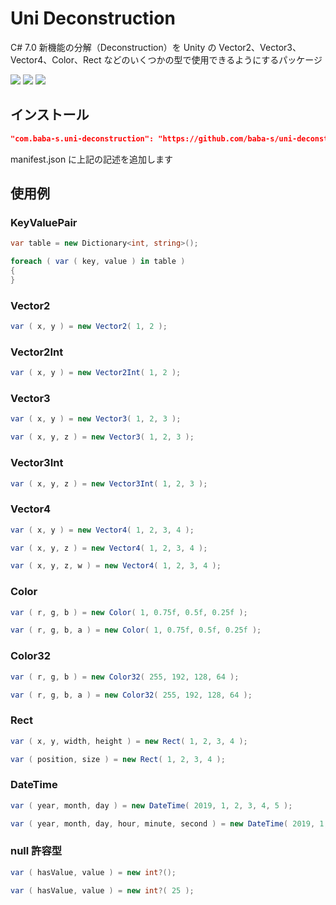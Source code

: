 # Uni Deconstruction

C# 7.0 新機能の分解（Deconstruction）を Unity の Vector2、Vector3、Vector4、Color、Rect などのいくつかの型で使用できるようにするパッケージ

![](https://img.shields.io/badge/Unity-2019.2%2B-red.svg)
![](https://img.shields.io/badge/.NET-4.x-orange.svg)
[![](https://img.shields.io/github/license/baba-s/uni-deconstruction.svg)](https://github.com/baba-s/uni-deconstruction/blob/master/LICENSE.md)

## インストール

```json
"com.baba-s.uni-deconstruction": "https://github.com/baba-s/uni-deconstruction.git",
```

manifest.json に上記の記述を追加します  

## 使用例

### KeyValuePair

```cs
var table = new Dictionary<int, string>();

foreach ( var ( key, value ) in table )
{
}
```

### Vector2

```cs
var ( x, y ) = new Vector2( 1, 2 );
```

### Vector2Int

```cs
var ( x, y ) = new Vector2Int( 1, 2 );
```

### Vector3

```cs
var ( x, y ) = new Vector3( 1, 2, 3 );
```

```cs
var ( x, y, z ) = new Vector3( 1, 2, 3 );
```

### Vector3Int

```cs
var ( x, y, z ) = new Vector3Int( 1, 2, 3 );
```

### Vector4

```cs
var ( x, y ) = new Vector4( 1, 2, 3, 4 );
```

```cs
var ( x, y, z ) = new Vector4( 1, 2, 3, 4 );
```

```cs
var ( x, y, z, w ) = new Vector4( 1, 2, 3, 4 );
```

### Color

```cs
var ( r, g, b ) = new Color( 1, 0.75f, 0.5f, 0.25f );
```

```cs
var ( r, g, b, a ) = new Color( 1, 0.75f, 0.5f, 0.25f );
```

### Color32

```cs
var ( r, g, b ) = new Color32( 255, 192, 128, 64 );
```

```cs
var ( r, g, b, a ) = new Color32( 255, 192, 128, 64 );
```

### Rect

```cs
var ( x, y, width, height ) = new Rect( 1, 2, 3, 4 );
```

```cs
var ( position, size ) = new Rect( 1, 2, 3, 4 );
```

### DateTime

```cs
var ( year, month, day ) = new DateTime( 2019, 1, 2, 3, 4, 5 );
```

```cs
var ( year, month, day, hour, minute, second ) = new DateTime( 2019, 1, 2, 3, 4, 5 );
```

### null 許容型

```cs
var ( hasValue, value ) = new int?();
```

```cs
var ( hasValue, value ) = new int?( 25 );
```
